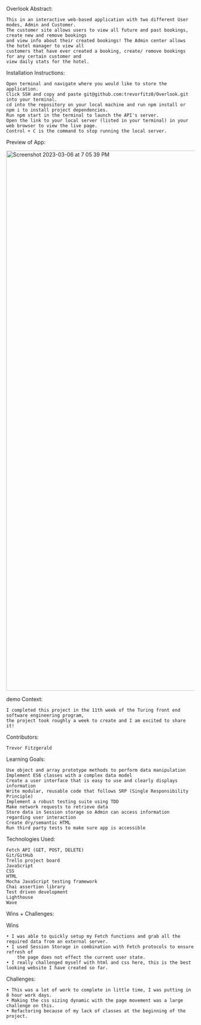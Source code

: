 Overlook
Abstract:

    This in an interactive web-based application with two different User modes, Admin and Customer. 
    The customer site allows users to view all future and past bookings, create new and remove bookings 
    and view info about their created bookings! The Admin center allows the hotel manager to view all 
    customers that have ever created a booking, create/ remove bookings for any certain customer and 
    view daily stats for the hotel.

Installation Instructions:

    Open terminal and navigate where you would like to store the application.
    Click SSH and copy and paste git@github.com:trevorfitz0/Overlook.git into your terminal.
    cd into the repository on your local machine and run npm install or npm i to install project dependencies.
    Run npm start in the terminal to launch the API's server.
    Open the link to your local server (listed in your terminal) in your web browser to view the live page.
    Control + C is the command to stop running the local server.

Preview of App:

  <img width="1440" alt="Screenshot 2023-03-06 at 7 05 39 PM" src="https://user-images.githubusercontent.com/57536985/223300701-2b16298a-45b2-4e28-af53-ef1a4add958a.png">

demo
Context:

    I completed this project in the 11th week of the Turing front end software engineering program, 
    the project took roughly a week to create and I am excited to share it!

Contributors:

    Trevor Fitzgerald

Learning Goals:

    Use object and array prototype methods to perform data manipulation
    Implement ES6 classes with a complex data model
    Create a user interface that is easy to use and clearly displays information
    Write modular, reusable code that follows SRP (Single Responsibility Principle)
    Implement a robust testing suite using TDD
    Make network requests to retrieve data
    Store data in Session storage so Admin can access information regarding user interaction
    Create dry/semantic HTML
    Run third party tests to make sure app is accessible

Technologies Used:

    Fetch API (GET, POST, DELETE)
    Git/GitHub
    Trello project board
    JavaScript
    CSS
    HTML
    Mocha JavaScript testing framework
    Chai assertion library
    Test driven development
    Lighthouse
    Wave

Wins + Challenges:

Wins

    • I was able to quickly setup my Fetch functions and grab all the required data from an external server. 
    • I used Session Storage in combination with Fetch protocols to ensure refresh of 
        the page does not effect the current user state. 
    • I really challenged myself with html and css here, this is the best looking website I have created so far. 

Challenges:

    • This was a lot of work to complete in little time, I was putting in 8 hour work days. 
    • Making the css sizing dynamic with the page movement was a large challenge on this. 
    • Refactoring because of my lack of classes at the beginning of the project. 
